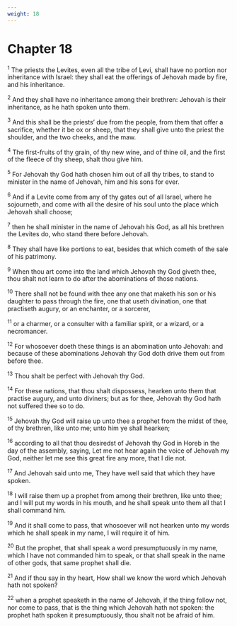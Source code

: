 ```yaml
---
weight: 18
---
```


# Chapter 18

<sup>1</sup> The priests the Levites, even all the tribe of Levi, shall have no portion nor inheritance with Israel: they shall eat the offerings of Jehovah made by fire, and his inheritance. 

<sup>2</sup> And they shall have no inheritance among their brethren: Jehovah is their inheritance, as he hath spoken unto them. 

<sup>3</sup> And this shall be the priests’ due from the people, from them that offer a sacrifice, whether it be ox or sheep, that they shall give unto the priest the shoulder, and the two cheeks, and the maw. 

<sup>4</sup> The first-fruits of thy grain, of thy new wine, and of thine oil, and the first of the fleece of thy sheep, shalt thou give him. 

<sup>5</sup> For Jehovah thy God hath chosen him out of all thy tribes, to stand to minister in the name of Jehovah, him and his sons for ever. 

<sup>6</sup> And if a Levite come from any of thy gates out of all Israel, where he sojourneth, and come with all the desire of his soul unto the place which Jehovah shall choose; 

<sup>7</sup> then he shall minister in the name of Jehovah his God, as all his brethren the Levites do, who stand there before Jehovah. 

<sup>8</sup> They shall have like portions to eat, besides that which cometh of the sale of his patrimony. 

<sup>9</sup> When thou art come into the land which Jehovah thy God giveth thee, thou shalt not learn to do after the abominations of those nations. 

<sup>10</sup> There shall not be found with thee any one that maketh his son or his daughter to pass through the fire, one that useth divination, one that practiseth augury, or an enchanter, or a sorcerer, 

<sup>11</sup> or a charmer, or a consulter with a familiar spirit, or a wizard, or a necromancer. 

<sup>12</sup> For whosoever doeth these things is an abomination unto Jehovah: and because of these abominations Jehovah thy God doth drive them out from before thee. 

<sup>13</sup> Thou shalt be perfect with Jehovah thy God. 

<sup>14</sup> For these nations, that thou shalt dispossess, hearken unto them that practise augury, and unto diviners; but as for thee, Jehovah thy God hath not suffered thee so to do. 

<sup>15</sup> Jehovah thy God will raise up unto thee a prophet from the midst of thee, of thy brethren, like unto me; unto him ye shall hearken; 

<sup>16</sup> according to all that thou desiredst of Jehovah thy God in Horeb in the day of the assembly, saying, Let me not hear again the voice of Jehovah my God, neither let me see this great fire any more, that I die not. 

<sup>17</sup> And Jehovah said unto me, They have well said that which they have spoken. 

<sup>18</sup> I will raise them up a prophet from among their brethren, like unto thee; and I will put my words in his mouth, and he shall speak unto them all that I shall command him. 

<sup>19</sup> And it shall come to pass, that whosoever will not hearken unto my words which he shall speak in my name, I will require it of him. 

<sup>20</sup> But the prophet, that shall speak a word presumptuously in my name, which I have not commanded him to speak, or that shall speak in the name of other gods, that same prophet shall die. 

<sup>21</sup> And if thou say in thy heart, How shall we know the word which Jehovah hath not spoken? 

<sup>22</sup> when a prophet speaketh in the name of Jehovah, if the thing follow not, nor come to pass, that is the thing which Jehovah hath not spoken: the prophet hath spoken it presumptuously, thou shalt not be afraid of him. 


